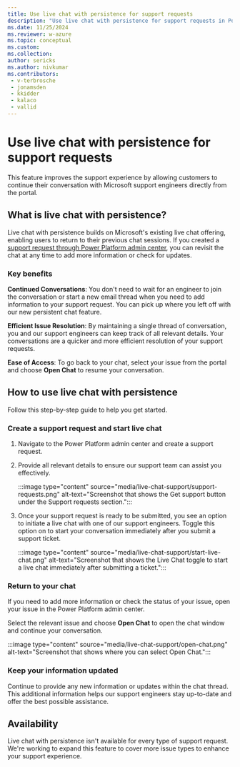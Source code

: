 ```yaml
---
title: Use live chat with persistence for support requests
description: "Use live chat with persistence for support requests in Power Platform admin center."
ms.date: 11/25/2024
ms.reviewer: w-azure
ms.topic: conceptual
ms.custom: 
ms.collection: 
author: sericks
ms.author: nivkumar
ms.contributors:
 - v-terbrosche
 - jonamsden
 - kkidder
 - kalaco
 - vallid
---
```


# Use live chat with persistence for support requests

This feature improves the support experience by allowing customers to continue their conversation with Microsoft support engineers directly from the portal.

## What is live chat with persistence?

Live chat with persistence builds on Microsoft's existing live chat offering, enabling users to return to their previous chat sessions. If you created a [support request through Power Platform admin center](get-help-support.md#view-solutions-or-create-a-support-request), you can revisit the chat at any time to add more information or check for updates.

### Key benefits

**Continued Conversations**: You don't need to wait for an engineer to join the conversation or start a new email thread when you need to add information to your support request. You can pick up where you left off with our new persistent chat feature.

**Efficient Issue Resolution**: By maintaining a single thread of conversation, you and our support engineers can keep track of all relevant details. Your conversations are a quicker and more efficient resolution of your support requests.

**Ease of Access**: To go back to your chat, select your issue from the portal and choose **Open Chat** to resume your conversation.

## How to use live chat with persistence

Follow this step-by-step guide to help you get started.

### Create a support request and start live chat

1. Navigate to the Power Platform admin center and create a support request.
1. Provide all relevant details to ensure our support team can assist you effectively.

   :::image type="content" source="media/live-chat-support/support-requests.png" alt-text="Screenshot that shows the Get support button under the Support requests section.":::
1. Once your support request is ready to be submitted, you see an option to initiate a live chat with one of our support engineers. Toggle this option on to start your conversation immediately after you submit a support ticket.

   :::image type="content" source="media/live-chat-support/start-live-chat.png" alt-text="Screenshot that shows the Live Chat toggle to start a live chat immediately after submitting a ticket.":::

### Return to your chat

If you need to add more information or check the status of your issue, open your issue in the Power Platform admin center.

Select the relevant issue and choose **Open Chat** to open the chat window and continue your conversation.

:::image type="content" source="media/live-chat-support/open-chat.png" alt-text="Screenshot that shows where you can select Open Chat.":::

### Keep your information updated

Continue to provide any new information or updates within the chat thread. This additional information helps our support engineers stay up-to-date and offer the best possible assistance.

## Availability

Live chat with persistence isn't available for every type of support request. We're working to expand this feature to cover more issue types to enhance your support experience.
